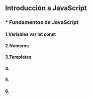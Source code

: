 ## Introducción a JavaScript

### * Fundamentos de JavaScript
#### 1.Variables var let const  
#### 2.Numeros
#### 3.Templates
#### 4.
#### 5.
#### 6. 

